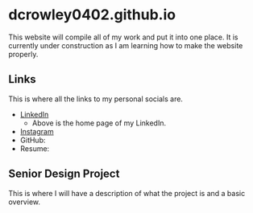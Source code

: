 # dcrowley0402.github.io
This website will compile all of my work and put it into one place. It is currently under construction as I am learning how to make the website properly.
## Links
This is where all the links to my personal socials are.
- [LinkedIn](https://www.linkedin.com/in/derek-crowley-872565243/)
  - Above is the home page of my LinkedIn.
- [Instagram](https://www.instagram.com/derek_cro/)
- GitHub:
- Resume:
## Senior Design Project
This is where I will have a description of what the project is and a basic overview.
